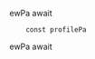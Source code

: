 
                

ewPa
                        await

        const profilePa
ewPa
                        await



